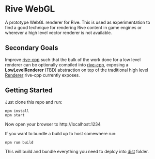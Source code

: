 # Rive WebGL
A prototype WebGL renderer for Rive. This is used as experimentation to find a good technique for rendering Rive content in game engines or wherever a high level vector renderer is not available. 

## Secondary Goals
Improve [rive-cpp](https://github.com/rive-app/rive-cpp) such that the bulk of the work done for a low level renderer can be optionally compiled into [rive-cpp](https://github.com/rive-app/rive-cpp), exposing a **LowLevelRenderer** (TBD) abstraction on top of the traditional high level [Renderer](https://github.com/rive-app/rive-cpp/blob/master/include/renderer.hpp) rive-cpp currently exposes.

## Getting Started
Just clone this repo and run:

```
npm install
npm start
```

Now open your browser to http://localhost:1234

If you want to bundle a build up to host somewhere run:
```
npm run build
```

This will build and bundle everything you need to deploy into [dist](./dist) folder.